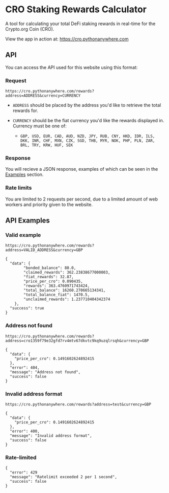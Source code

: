 # CRO Staking Rewards Calculator
A tool for calculating your total DeFi staking rewards in real-time for the Crypto.org Coin (CRO). 

View the app in action at: https://cro.pythonanywhere.com

## API
You can access the API used for this website using this format:

### Request

`https://cro.pythonanywhere.com/rewards?address=ADDRESS&currency=CURRENCY`

- `ADDRESS` should be placed by the address you'd like to retrieve the total rewards for.

- `CURRENCY` should be the fiat currency you'd like the rewards displayed in. Currency must be one of:
  * `GBP, USD, EUR, CAD, AUD, NZD, JPY, RUB, CNY, HKD, IDR, ILS, DKK, INR, CHF, MXN, CZK, SGD, THB, MYR, NOK, PHP, PLN, ZAR, BRL, TRY, KRW, HUF, SEK`

### Response
You will recieve a JSON response, examples of which can be seen in the [Examples](#api-examples) section.

### Rate limits
You are limited to 2 requests per second, due to a limited amount of web workers and priority given to the website.

## API Examples

### Valid example
`https://cro.pythonanywhere.com/rewards?address=VALID_ADDRESS&currency=GBP`

```
{
  "data": {
        "bonded_balance": 80.0,
        "claimed_rewards": 362.23838677000003,
        "fiat_rewards": 32.87,
        "price_per_cro": 0.090435,
        "rewards": 363.4760971743424,
        "total_balance": 16260.270665134341,
        "total_balance_fiat": 1470.5,
        "unclaimed_rewards": 1.237710404342374
    },
  "success": true
}
```

### Address not found
`https://cro.pythonanywhere.com/rewards?address=cro1359f79e32gfd7rv4mtv67dkvtc9kq9uzqlrsqh&currency=GBP`

```
{
  "data": {
    "price_per_cro": 0.1491602624892415
  },
  "error": 404,
  "message": "Address not found",
  "success": false
}
```

### Invalid address format
`https://cro.pythonanywhere.com/rewards?address=test&currency=GBP`

```
{
  "data": {
    "price_per_cro": 0.1491602624892415
  },
  "error": 400,
  "message": "Invalid address format",
  "success": false
}
```

### Rate-limited

```
{
  "error": 429
  "message": "Ratelimit exceeded 2 per 1 second",
  "success": false
}
```
